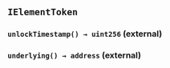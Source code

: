 ## `IElementToken`






### `unlockTimestamp() → uint256` (external)





### `underlying() → address` (external)








